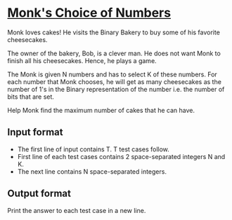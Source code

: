 # [Monk's Choice of Numbers][link]

Monk loves cakes! He visits the Binary Bakery to buy some of his favorite cheesecakes.

The owner of the bakery, Bob, is a clever man. He does not want Monk to finish all his cheesecakes. Hence, he plays a game.

The Monk is given N numbers and has to select K of these numbers. For each number that Monk chooses, he will get as many cheesecakes as the number of 1's in the Binary representation of the number i.e. the number of bits that are set.

Help Monk find the maximum number of cakes that he can have.

## Input format

- The first line of input contains T. T test cases follow.
- First line of each test cases contains 2 space-separated integers N and K.
- The next line contains N space-separated integers.

## Output format

Print the answer to each test case in a new line.

[link]: https://www.hackerearth.com/practice/basic-programming/bit-manipulation/basics-of-bit-manipulation/practice-problems/algorithm/monks-choice-of-numbers-1/
